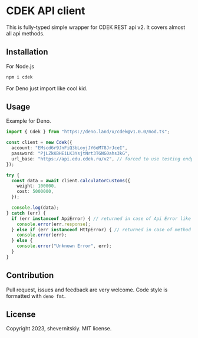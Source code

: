 # CDEK API client

This is fully-typed simple wrapper for CDEK REST api v2. It covers almost all api methods.

## Installation

For Node.js

```sh
npm i cdek
```

For Deno just import like cool kid.

## Usage

Example for Deno.

```ts
import { Cdek } from "https://deno.land/x/cdek@v1.0.0/mod.ts";

const client = new Cdek({
  account: "EMscd6r9JnFiQ3bLoyjJY6eM78JrJceI",
  password: "PjLZkKBHEiLK3YsjtNrt3TGNG0ahs3kG",
  url_base: "https://api.edu.cdek.ru/v2", // forced to use testing endpoint in this case
});

try {
  const data = await client.calculatorCustoms({
    weight: 100000,
    cost: 5000000,
  });

  console.log(data);
} catch (err) {
  if (err instanceof ApiError) { // returned in case of Api Error like invalid data, contains api message
    console.error(err.response);
  } else if (err instanceof HttpError) { // returned in case of method not found
    console.error(err);
  } else {
    console.error("Unknown Error", err);
  }
}
```

## Contribution

Pull request, issues and feedback are very welcome. Code style is formatted with `deno fmt`.

## License

Copyright 2023, shevernitskiy. MIT license.
